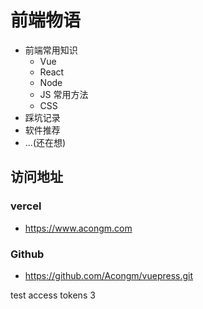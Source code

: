 # 前端物语

- 前端常用知识
  - Vue
  - React
  - Node
  - JS 常用方法
  - CSS
- 踩坑记录
- 软件推荐
- ...(还在想)

## 访问地址

### vercel

- <https://www.acongm.com>

### Github

- <https://github.com/Acongm/vuepress.git>

test access tokens 3

